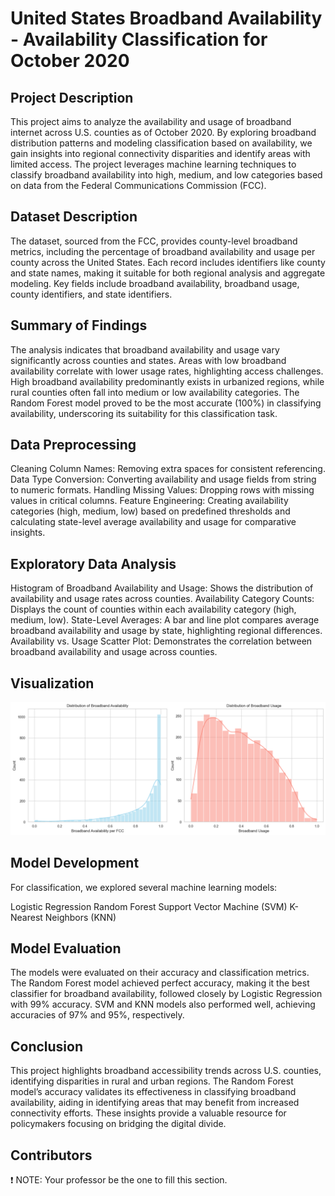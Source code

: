 # United States Broadband Availability - Availability Classification for October 2020
## Project Description
This project aims to analyze the availability and usage of broadband internet across U.S. counties as of October 2020. By exploring broadband distribution patterns and modeling classification based on availability, we gain insights into regional connectivity disparities and identify areas with limited access. The project leverages machine learning techniques to classify broadband availability into high, medium, and low categories based on data from the Federal Communications Commission (FCC).

## Dataset Description
The dataset, sourced from the FCC, provides county-level broadband metrics, including the percentage of broadband availability and usage per county across the United States. Each record includes identifiers like county and state names, making it suitable for both regional analysis and aggregate modeling. Key fields include broadband availability, broadband usage, county identifiers, and state identifiers.

## Summary of Findings
The analysis indicates that broadband availability and usage vary significantly across counties and states. Areas with low broadband availability correlate with lower usage rates, highlighting access challenges. High broadband availability predominantly exists in urbanized regions, while rural counties often fall into medium or low availability categories. The Random Forest model proved to be the most accurate (100%) in classifying availability, underscoring its suitability for this classification task.

## Data Preprocessing
Cleaning Column Names: Removing extra spaces for consistent referencing.
Data Type Conversion: Converting availability and usage fields from string to numeric formats.
Handling Missing Values: Dropping rows with missing values in critical columns.
Feature Engineering: Creating availability categories (high, medium, low) based on predefined thresholds and calculating state-level average availability and usage for comparative insights.

## Exploratory Data Analysis
Histogram of Broadband Availability and Usage: Shows the distribution of availability and usage rates across counties.
Availability Category Counts: Displays the count of counties within each availability category (high, medium, low).
State-Level Averages: A bar and line plot compares average broadband availability and usage by state, highlighting regional differences.
Availability vs. Usage Scatter Plot: Demonstrates the correlation between broadband availability and usage across counties.
## Visualization
![Distribution of BROADBAND USAGE AND BROADBAND AVAILABILITY PER FCC](images/image1.png)


## Model Development
For classification, we explored several machine learning models:

Logistic Regression
Random Forest
Support Vector Machine (SVM)
K-Nearest Neighbors (KNN)

## Model Evaluation
The models were evaluated on their accuracy and classification metrics. The Random Forest model achieved perfect accuracy, making it the best classifier for broadband availability, followed closely by Logistic Regression with 99% accuracy. SVM and KNN models also performed well, achieving accuracies of 97% and 95%, respectively.

## Conclusion
This project highlights broadband accessibility trends across U.S. counties, identifying disparities in rural and urban regions. The Random Forest model’s accuracy validates its effectiveness in classifying broadband availability, aiding in identifying areas that may benefit from increased connectivity efforts. These insights provide a valuable resource for policymakers focusing on bridging the digital divide.
## Contributors
❗ NOTE: Your professor be the one to fill this section.
